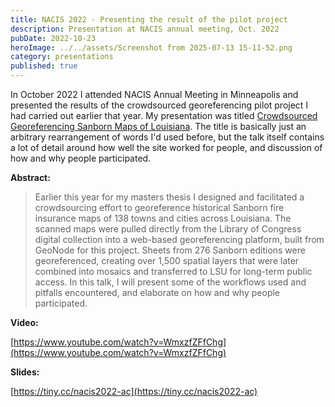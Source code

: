 ```yaml
---
title: NACIS 2022 - Presenting the result of the pilot project
description: Presentation at NACIS annual meeting, Oct. 2022
pubDate: 2022-10-23
heroImage: ../../assets/Screenshot from 2025-07-13 15-11-52.png
category: presentations
published: true
---
```

In October 2022 I attended NACIS Annual Meeting in Minneapolis and presented the results of the crowdsourced georeferencing pilot project I had carried out earlier that year. My presentation was titled [Crowdsourced Georeferencing Sanborn Maps of Louisiana](https://nacis2022.sched.com/event/pgR6/cartographic-research-i). The title is basically just an arbitrary rearrangement of words I'd used before, but the talk itself contains a lot of detail around how well the site worked for people, and discussion of how and why people participated.

**Abstract:**

> Earlier this year for my masters thesis I designed and facilitated a crowdsourcing effort to georeference historical Sanborn fire insurance maps of 138 towns and cities across Louisiana. The scanned maps were pulled directly from the Library of Congress digital collection into a web-based georeferencing platform, built from GeoNode for this project. Sheets from 276 Sanborn editions were georeferenced, creating over 1,500 spatial layers that were later combined into mosaics and transferred to LSU for long-term public access. In this talk, I will present some of the workflows used and pitfalls encountered, and elaborate on how and why people participated.

**Video:**

[https://www.youtube.com/watch?v=WmxzfZFfChg](https://www.youtube.com/watch?v=WmxzfZFfChg)

**Slides:**

[https://tiny.cc/nacis2022-ac](https://tiny.cc/nacis2022-ac)